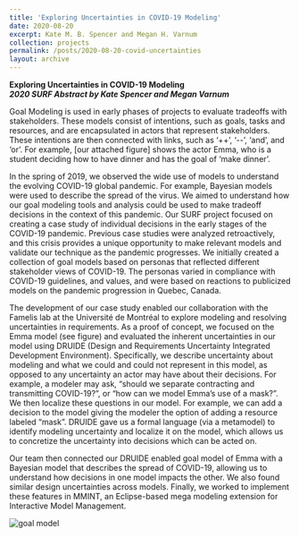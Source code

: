 ```yaml
---
title: 'Exploring Uncertainties in COVID-19 Modeling'
date: 2020-08-20
excerpt: Kate M. B. Spencer and Megan H. Varnum
collection: projects
permalink: /posts/2020-08-20-covid-uncertainties
layout: archive
---
```


**Exploring Uncertainties in COVID-19 Modeling**  
**_2020 SURF Abstract by Kate Spencer and Megan Varnum_**

Goal Modeling is used in early phases of projects to evaluate tradeoffs with stakeholders. These models consist of intentions, such as goals, tasks and resources, and are encapsulated in actors that represent stakeholders. These intentions are then connected with links, such as ‘++’, ‘--’, ‘and’, and ‘or’. For example, [our attached figure] shows the actor Emma, who is a student deciding how to have dinner and has the goal of ‘make dinner’.

In the spring of 2019, we observed the wide use of models to understand the evolving COVID-19 global pandemic. For example, Bayesian models were used to describe the spread of the virus. We aimed to understand how our goal modeling tools and analysis could be used to make tradeoff decisions in the context of this pandemic. Our SURF project focused on creating a case study of individual decisions in the early stages of the COVID-19 pandemic. Previous case studies were analyzed retroactively, and this crisis provides a unique opportunity to make relevant models and validate our technique as the pandemic progresses. We initially created a collection of goal models based on personas that reflected different stakeholder views of COVID-19. The personas varied in compliance with COVID-19 guidelines, and values, and were based on reactions to publicized models on the pandemic progression in Quebec, Canada.

The development of our case study enabled our collaboration with the Famelis lab at the Université de Montréal to explore modeling and resolving uncertainties in requirements. 
As a proof of concept, we focused on the Emma model (see figure) and evaluated the inherent uncertainties in our model using DRUIDE (Design and Requirements Uncertainty Integrated Development Environment). Specifically, we describe uncertainty about modeling and what we could and could not represent in this model, as opposed to any uncertainty an actor may have about their decisions. For example, a modeler may ask, “should we separate contracting and transmitting COVID-19?”, or “how can we model Emma’s use of a mask?”. We then localize these questions in our model. For example, we can add a decision to the model giving the modeler the option of adding a resource labeled “mask”. DRUIDE gave us a formal language (via a metamodel) to identify modeling uncertainty and localize it on the model, which allows us to concretize the uncertainty into decisions which can be acted on. 

Our team then connected our DRUIDE enabled goal model of Emma with a Bayesian model that describes the spread of COVID-19, allowing us to understand how decisions in one model impacts the other. We also found similar design uncertainties across models. Finally, we worked to implement these features in MMINT, an Eclipse-based mega modeling extension for Interactive Model Management.


<img src="/images/surf-2.png"
     alt="goal model"
     />


